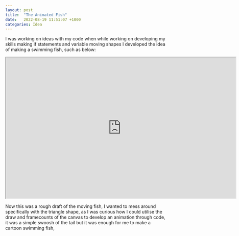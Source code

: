 ```yaml
---
layout: post
title:  "The Animated Fish"
date:   2022-08-19 11:51:07 +1000
categories: Idea
---
```


I was working on ideas with my code when while working on developing my skills making if statements and variable moving shapes I developed the idea of making a swimming fish, such as below:

<iframe width=720 height=442 src="https://editor.p5js.org/JackSpiers117/full/zoNliGfWu"></iframe>

Now this was a rough draft of the moving fish, I wanted to mess around specifically with the triangle shape, as I was curious how I could utilise the draw and framecounts of the canvas to develop an animation through code, it was a simple swoosh of the tail but it was enough for me to make a cartoon swimming fish, 